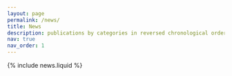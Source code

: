 ```yaml
---
layout: page
permalink: /news/
title: News
description: publications by categories in reversed chronological order. generated by jekyll-scholar.
nav: true
nav_order: 1
---
```


{% include news.liquid %}
